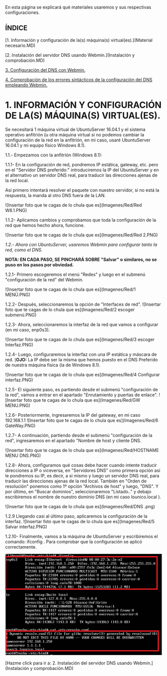 En esta página se explicará qué materiales usaremos y sus respectivas configuraciones.

## ÍNDICE

[1. Información y configuración de la(s) máquina(s) virtual(es).](Material necesario.MD)

[2. Instalación del servidor DNS usando Webmin.](Instalación y comprobación.MD)

[3. Configuración del DNS con Webmin.](README.md)

[4. Comprobación de los errores sintácticos de la configuración del DNS empleando Webmin.](README.md)


# 1. INFORMACIÓN Y CONFIGURACIÓN DE LA(S) MÁQUINA(S) VIRTUAL(ES).

Se necesitará 1 máquina virtual de UbuntuServer 16.04.1 y el sistema operativo anfitrión (u otra máquina virtual si no podemos cambiar la configuración de la red en la anfitrión, en mi caso, usaré UbuntuServer 16.04.1 y mi equipo físico Windows 8.1).

 1.1.- Empezamos con la anfitrión (Windows 8.1):

   1.1.1- En la configuración de red, pondremos IP estática, gateway, etc. pero en el "Servidor DNS preferido:" introduciremos la IP del UbuntuServer y en el alternativo un servidor DNS real, para traducir las direcciones ajenas de la red local.
   
 Así primero intentará resolver el paquete con nuestro servidor, si no está la respuesta, la manda al otro DNS fuera de la LAN.
 
   ![Insertar foto que te cagas de lo chula que es](Imagenes/Red/Red W8.1.PNG)
   
   1.1.2- Aplicamos cambios y comprobamos que toda la configuración de la red que hemos hecho ahora, funcione.
   
   ![Insertar foto que te cagas de lo chula que es](Imagenes/Red/Red 2.PNG)

*1.2.- Ahora con UbuntuServer, usaremos Webmin para configurar tanto la red, como el DNS.* 

__NOTA: EN CADA PASO, SE PINCHARÁ SOBRE "Salvar" o similares, no se puso en los pasos por obviedad.__

   1.2.1- Primero escogeremos el menú "Redes" y luego en el submenú "configuración de la red" del Webmin.
   
  ![Insertar foto que te cagas de lo chula que es](Imagenes/Red/1 MENÚ.PNG)
  
  1.2.2- Después, seleccionaremos la opción de "Interfaces de red".
  ![Insertar foto que te cagas de lo chula que es](Imagenes/Red/2 escoger submenú.PNG)
  
   1.2.3- Ahora, seleccionaremos la interfaz de la red  que vamos a configurar (en mi caso, enp0s3).
   
  ![Insertar foto que te cagas de lo chula que es](Imagenes/Red/3 escoger Interfaz.PNG)
  
  1.2.4- Luego, configuraremos la interfaz con una IP estática y máscara de red. (**OJO:** La IP debe ser la misma que hemos puesto en el DNS Preferido de nuestra máquina física (la de Windows 8.1).
  
 
  ![Insertar foto que te cagas de lo chula que es](Imagenes/Red/4 Configurar interfaz.PNG)
  
  1.2.5- El siguiente paso, es partiendo desde el submenú "configuración de la red", vamos a entrar en el apartado "Enrutamiento y puertas de enlace".
  ![Insertar foto que te cagas de lo chula que es](Imagenes/Red/GW MENU.PNG)
  
  1.2.6- Posteriormente, ingresaremos la IP del gateway, en mi caso 192.168.1.1
   ![Insertar foto que te cagas de lo chula que es](Imagenes/Red/6 GateWay.PNG)
  
  1.2.7- A continuación, partiendo desde el submenú "configuración de la red", ingresaremos en el apartado "Nombre de host y cliente DNS.
  
  ![Insertar foto que te cagas de lo chula que es](Imagenes/Red/HOSTNAME MENU DNS.PNG)

1.2.8- Ahora, configuramos qué cosas debe hacer cuando intente traducir direcciones a IP o viceversa, en "Servidores DNS" como primera opción así le pondremos su IP, es decir, a si mismo y luego un servidor DNS real, para traducir las direcciones ajenas de la red local. También en "Orden de resolución" ponemos como 1º opción "Archivos de host" y luego, "DNS". Y por último, en "Buscar dominios", seleccionaremos "Listado.." y debajo escribiremos el nombre de nuestro dominio DNS (en mi caso lounico.local ).





  ![Insertar foto que te cagas de lo chula que es](Imagenes/Red/DNS .png)

 1.2.9 Llegando casi al último paso, aplicaremos la configuración de la interfaz.
    ![Insertar foto que te cagas de lo chula que es](Imagenes/Red/5 Salvar interfaz.PNG)

  1.2.10- Finalmente, vamos a la máquina de UbuntuServer y escribiremos el comando: ifconfig . Para comprobar que la configuración se aplicó correctamente.
  
  ![Insertar foto que te cagas de lo chula que es](Imagenes/Red/Final.PNG)
  
  
  [Hazme click para ir a: 2. Instalación del servidor DNS usando Webmin.](Instalación y comprobación.MD)
